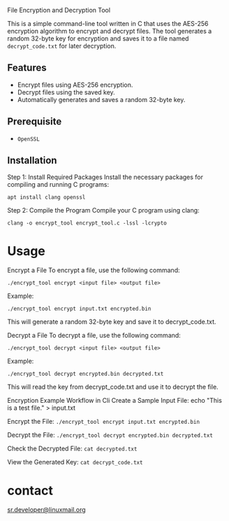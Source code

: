 File Encryption and Decryption Tool

This is a simple command-line tool written in C that uses the AES-256 encryption algorithm to encrypt and decrypt files. The tool generates a random 32-byte key for encryption and saves it to a file named `decrypt_code.txt` for later decryption.

## Features
- Encrypt files using AES-256 encryption.
- Decrypt files using the saved key.
- Automatically generates and saves a random 32-byte key.

## Prerequisite 
- `OpenSSL`

## Installation

Step 1: Install Required Packages
Install the necessary packages for compiling and running C programs:

`apt install clang openssl`

Step 2: Compile the Program
Compile your C program using clang:

`clang -o encrypt_tool encrypt_tool.c -lssl -lcrypto`

# Usage

Encrypt a File
To encrypt a file, use the following command:

`./encrypt_tool encrypt <input file> <output file>`

Example:

`./encrypt_tool encrypt input.txt encrypted.bin`

This will generate a random 32-byte key and save it to decrypt_code.txt.

Decrypt a File
To decrypt a file, use the following command:

`./encrypt_tool decrypt <input file> <output file>`

Example:

`./encrypt_tool decrypt encrypted.bin decrypted.txt`

This will read the key from decrypt_code.txt and use it to decrypt the file.

Encryption Example Workflow in Cli
Create a Sample Input File:
echo "This is a test file." > input.txt

Encrypt the File:
`./encrypt_tool encrypt input.txt encrypted.bin`

Decrypt the File:
`./encrypt_tool decrypt encrypted.bin decrypted.txt`

Check the Decrypted File:
`cat decrypted.txt`

View the Generated Key:
`cat decrypt_code.txt`

# contact
sr.developer@linuxmail.org
